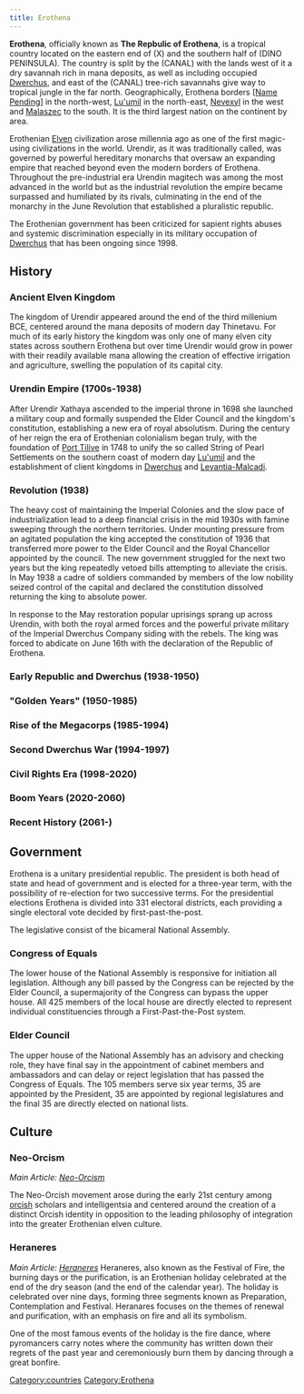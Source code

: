 ```yaml
---
title: Erothena
---
```

**Erothena**, officially known as **The Repbulic of Erothena**, is a
tropical country located on the eastern end of (X) and the southern half
of (DINO PENINSULA). The country is split by the (CANAL) with the lands
west of it a dry savannah rich in mana deposits, as well as including
occupied [Dwerchus](Dwerchus "wikilink"), and east of the (CANAL)
tree-rich savannahs give way to tropical jungle in the far north.
Geographically, Erothena borders [\[Name
Pending](Name_Pending "wikilink")\] in the north-west,
[Lu'umil](Lu'umil "wikilink") in the north-east,
[Nevexyl](Nevexyl "wikilink") in the west and
[Malaszec](Malaszec "wikilink") to the south. It is the third largest
nation on the continent by area.

Erothenian [Elven](Elf "wikilink") civilization arose millennia ago as
one of the first magic-using civilizations in the world. Urendir, as it
was traditionally called, was governed by powerful hereditary monarchs
that oversaw an expanding empire that reached beyond even the modern
borders of Erothena. Throughout the pre-industrial era Urendin magitech
was among the most advanced in the world but as the industrial
revolution the empire became surpassed and humiliated by its rivals,
culminating in the end of the monarchy in the June Revolution that
established a pluralistic republic.

The Erothenian government has been criticized for sapient rights abuses
and systemic discrimination especially in its military occupation of
[Dwerchus](Dwerchus "wikilink") that has been ongoing since 1998.

## History

### Ancient Elven Kingdom

The kingdom of Urendir appeared around the end of the third millenium
BCE, centered around the mana deposits of modern day Thinetavu. For much
of its early history the kingdom was only one of many elven city states
across southern Erothena but over time Urendir would grow in power with
their readily available mana allowing the creation of effective
irrigation and agriculture, swelling the population of its capital city.

### Urendin Empire (1700s-1938)

After Urendir Xathaya ascended to the imperial throne in 1698 she
launched a military coup and formally suspended the Elder Council and
the kingdom's constitution, establishing a new era of royal absolutism.
During the century of her reign the era of Erothenian colonialism began
truly, with the foundation of [Port Tilive](Port_Tilive "wikilink") in
1748 to unify the so called String of Pearl Settlements on the southern
coast of modern day [Lu'umil](Lu'umil "wikilink") and the establishment
of client kingdoms in [Dwerchus](Dwerchus "wikilink") and
[Levantia-Malcadi](Levantia-Malcadi "wikilink").

### Revolution (1938)

The heavy cost of maintaining the Imperial Colonies and the slow pace of
industrialization lead to a deep financial crisis in the mid 1930s with
famine sweeping through the northern territories. Under mounting
pressure from an agitated population the king accepted the constitution
of 1936 that transferred more power to the Elder Council and the Royal
Chancellor appointed by the council. The new government struggled for
the next two years but the king repeatedly vetoed bills attempting to
alleviate the crisis. In May 1938 a cadre of soldiers commanded by
members of the low nobility seized control of the capital and declared
the constitution dissolved returning the king to absolute power.

In response to the May restoration popular uprisings sprang up across
Urendin, with both the royal armed forces and the powerful private
military of the Imperial Dwerchus Company siding with the rebels. The
king was forced to abdicate on June 16th with the declaration of the
Republic of Erothena.

### Early Republic and Dwerchus (1938-1950)

### "Golden Years" (1950-1985)

### Rise of the Megacorps (1985-1994)

### Second Dwerchus War (1994-1997)

### Civil Rights Era (1998-2020)

### Boom Years (2020-2060)

### Recent History (2061-)

## Government

Erothena is a unitary presidential republic. The president is both head
of state and head of government and is elected for a three-year term,
with the possibility of re-election for two successive terms. For the
presidential elections Erothena is divided into 331 electoral districts,
each providing a single electoral vote decided by first-past-the-post.

The legislative consist of the bicameral National Assembly.

### Congress of Equals

The lower house of the National Assembly is responsive for initiation
all legislation. Although any bill passed by the Congress can be
rejected by the Elder Council, a supermajority of the Congress can
bypass the upper house. All 425 members of the local house are directly
elected to represent individual constituencies through a
First-Past-the-Post system.

### Elder Council

The upper house of the National Assembly has an advisory and checking
role, they have final say in the appointment of cabinet members and
ambassadors and can delay or reject legislation that has passed the
Congress of Equals. The 105 members serve six year terms, 35 are
appointed by the President, 35 are appointed by regional legislatures
and the final 35 are directly elected on national lists.

## Culture

### Neo-Orcism

*Main Article: [Neo-Orcism](Neo-Orcism "wikilink")*

The Neo-Orcish movement arose during the early 21st century among
[orcish](Orc "wikilink") scholars and intelligentsia and centered around
the creation of a distinct Orcish identity in opposition to the leading
philosophy of integration into the greater Erothenian elven culture.

### Heraneres

*Main Article: [Heraneres](Heraneres "wikilink")*
Heraneres, also known as the Festival of Fire, the burning days or the
purification, is an Erothenian holiday celebrated at the end of the dry
season (and the end of the calendar year). The holiday is celebrated
over nine days, forming three segments known as Preparation,
Contemplation and Festival. Heranares focuses on the themes of renewal
and purification, with an emphasis on fire and all its symbolism.

One of the most famous events of the holiday is the fire dance, where
pyromancers carry notes where the community has written down their
regrets of the past year and ceremoniously burn them by dancing through
a great bonfire.

[Category:countries](Category:countries "wikilink")
[Category:Erothena](Category:Erothena "wikilink")